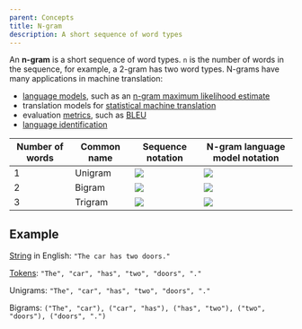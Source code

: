 ```yaml
---
parent: Concepts
title: N-gram
description: A short sequence of word types
---
```


An **n-gram** is a short sequence of word types.
`n` is the number of words in the sequence, for example, a 2-gram has two word types.
N-grams have many applications in machine translation:

- [language models](/concepts/language-model.md), such as an [n-gram maximum likelihood estimate](/concepts/language-model.md#n-gram-maximum-likelihood-estimate)
- translation models for [statistical machine translation](/approaches/statistical-machine-translation.md)
- evaluation [metrics](/quality/metrics/metrics.md), such as [BLEU](/quality/metrics/bleu.md)
- [language identification](/customisation/language-identification.md)

<!-- Note: "https://render.githubusercontent.com/render/math?math=..." wasn't working on all equations so we switched to "https://latex.codecogs.com/svg.image?..." but it requires escaping to survive the Markdown table processor -->

| Number of words | Common name | Sequence notation | N-gram language model notation |
| ----------- | ----------- | ----------- | ----------- |
| 1 | Unigram | <img src="https://latex.codecogs.com/svg.image?%28w%29" /> | <img src="https://latex.codecogs.com/svg.image?P%28w%29" /> |
| 2 | Bigram | <img src="https://latex.codecogs.com/svg.image?%28w_1%2C%20w_2%29" /> | <img src="https://latex.codecogs.com/svg.image?P%28w%20%5Cvert%20w_%7B-1%7D%29" /> |
| 3 | Trigram | <img src="https://latex.codecogs.com/svg.image?%28w_1%2C%20w_2%2C%20w_3%29" /> | <img src="https://latex.codecogs.com/svg.image?P%28w%20%5Cvert%20w_%7B-1%7D%2C%20w_%7B-2%7D%29" /> |

## Example

[String](/concepts/string.md) in English: `"The car has two doors."`

[Tokens](/customisation/tokenisation.md): `"The", "car", "has", "two", "doors", "."`

Unigrams: `"The", "car", "has", "two", "doors", "."`

Bigrams: `("The", "car"), ("car", "has"), ("has", "two"), ("two", "doors"), ("doors", ".")`
